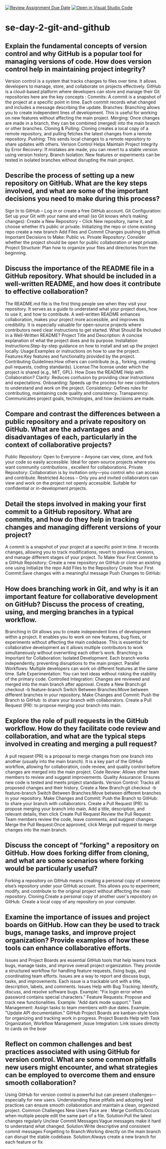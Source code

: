 [![Review Assignment Due Date](https://classroom.github.com/assets/deadline-readme-button-22041afd0340ce965d47ae6ef1cefeee28c7c493a6346c4f15d667ab976d596c.svg)](https://classroom.github.com/a/8wgCKhpZ)
[![Open in Visual Studio Code](https://classroom.github.com/assets/open-in-vscode-2e0aaae1b6195c2367325f4f02e2d04e9abb55f0b24a779b69b11b9e10269abc.svg)](https://classroom.github.com/online_ide?assignment_repo_id=18593282&assignment_repo_type=AssignmentRepo)
# se-day-2-git-and-github
## Explain the fundamental concepts of version control and why GitHub is a popular tool for managing versions of code. How does version control help in maintaining project integrity?
Version control is a system that tracks changes to files over time. It allows developers to manage, store, and collaborate on projects effectively.
GitHub is a cloud-based platform where developers can store and manage their Git repositories here are the key concepts :
Commits: A commit is a snapshot of the project at a specific point in time. Each commit records what changed and includes a message describing the update.
Branches: Branching allows you to create independent lines of development. This is useful for working on new features without affecting the main project.
Merging: Once changes are made in a branch, they can be combined (merged) into the main branch or other branches.
Cloning & Pulling: Cloning creates a local copy of a remote repository, and pulling fetches the latest changes from a remote repository.
Pushing: This sends local changes to a remote repository to share updates with others.
Version Control Helps Maintain Project Integrity by 
Error Recovery: If mistakes are made, you can revert to a stable version using version history.
Branch Isolation: New features or experiments can be tested in isolated branches without disrupting the main project.

## Describe the process of setting up a new repository on GitHub. What are the key steps involved, and what are some of the important decisions you need to make during this process?
Sign In to GitHub – Log in or create a free GitHub account.
Git Configuration:
Set up your Git with your name and email (so Git knows who’s making changes):
Create a New Repository – Click New repository, name it, and choose whether it’s public or private.
Initializing the repo 
or clone existing repo
create a new branch
Add Files and Commit Changes
pushing to github
Important Decisions to Make:
Public vs. Private Repository: Consider whether the project should be open for public collaboration or kept private.
Project Structure: Plan how to organize your files and directories from the beginning.

## Discuss the importance of the README file in a GitHub repository. What should be included in a well-written README, and how does it contribute to effective collaboration?
The README.md file is the first thing people see when they visit your repository. It serves as a guide to understand what your project does, how to use it, and how to contribute. A well-written README enhances collaboration, makes your project more accessible, and improves its credibility. It is especially valuable for open-source projects where contributors need clear instructions to get started.
What Should Be Included in a Well-Written README?
Project Title and Description:
A concise explanation of what the project does and its purpose.
Installation Instructions:Step-by-step guidance on how to install and set up the project locally.
Usage:Examples or instructions on how to use the project.
Features:Key features and functionality provided by the project.
Contributing Guidelines:How others can contribute (e.g., forking, creating pull requests, coding standards).
License:The license under which the project is shared (e.g., MIT, GPL).
How Does the README Help with Collaboration?
Clarity: Reduces confusion by providing clear instructions and expectations.
Onboarding: Speeds up the process for new contributors to understand and work on the project.
Consistency: Defines rules for contributing, maintaining code quality and consistency.
Transparency: Communicates project goals, technologies, and how decisions are made.

## Compare and contrast the differences between a public repository and a private repository on GitHub. What are the advantages and disadvantages of each, particularly in the context of collaborative projects?
Public Repository:
Open to Everyone – Anyone can view, clone, and fork your code so easily accessible.
Ideal for open-source projects where you want community contributions , excellent for collaborations.
Private Repository:
Collaboration is by invitation only—you control who can access and contribute.
Restricted Access – Only you and invited collaborators can view and work on the project not openly accessible.
Suitable for confidential or in-development projects.
## Detail the steps involved in making your first commit to a GitHub repository. What are commits, and how do they help in tracking changes and managing different versions of your project?
A commit is a snapshot of your project at a specific point in time. It records changes, allowing you to track modifications, revert to previous versions, and manage different stages of your project.
To Make Your First Commit to a GitHub Repository:
Create a new repository on GitHub or clone an existing one using
Initialize the repo
Add Files to the Repository
Create Your First Commit:Save changes with a meaningful message
Push Changes to GitHub:
## How does branching work in Git, and why is it an important feature for collaborative development on GitHub? Discuss the process of creating, using, and merging branches in a typical workflow.
Branching in Git allows you to create independent lines of development within a project. It enables you to work on new features, bug fixes, or experiments without affecting the main codebase. This is essential for collaborative development as it allows multiple contributors to work simultaneously without overwriting each other’s work.
Branching is Important for Collaboration:
 Isolated Development: Each branch works independently, preventing disruptions to the main project.
 Parallel Workflows: Multiple developers can work on different features at the same time.
 Safe Experimentation: You can test ideas without risking the stability of the primary code.
 Controlled Integration: Changes are reviewed and merged into the main branch after approval.
Create a New Branch:git checkout -b feature-branch
Switch Between Branches:Move between different branches in your repository.
Make Changes and Commit:
Push the Branch to GitHub: to share your branch with collaborators.
Create a Pull Request (PR): to propose merging your branch into main.
## Explore the role of pull requests in the GitHub workflow. How do they facilitate code review and collaboration, and what are the typical steps involved in creating and merging a pull request?
A pull request (PR) is a proposal to merge changes from one branch into another (usually into the main branch). It is a key part of the GitHub workflow, allowing for collaboration, code review, and quality control before changes are merged into the main project.
Code Review: Allows other team members to review and suggest improvements.
Quality Assurance: Ensures new code is tested and meets project standards.
Version Control: Tracks all proposed changes and their history.
Create a New Branch:git checkout -b feature-branch
Switch Between Branches:Move between different branches in your repository.
Make Changes and Commit:
Push the Branch to GitHub: to share your branch with collaborators.
Create a Pull Request (PR): to propose merging your branch into main, Add a title, description, and relevant details, then click Create Pull Request
Review the Pull Request: Team members review the code, leave comments, and suggest changes.
Merge the Pull Request:Once approved, click Merge pull request to merge changes into the main branch.
## Discuss the concept of "forking" a repository on GitHub. How does forking differ from cloning, and what are some scenarios where forking would be particularly useful?
Forking a repository on GitHub means creating a personal copy of someone else’s repository under your GitHub account. This allows you to experiment, modify, and contribute to the original project without affecting the main repository.
Cloning:Create a personal copy of another user's repository on GitHub.	Create a local copy of any repository on your computer.

## Examine the importance of issues and project boards on GitHub. How can they be used to track bugs, manage tasks, and improve project organization? Provide examples of how these tools can enhance collaborative efforts.
Issues and Project Boards are essential GitHub tools that help teams track bugs, manage tasks, and improve overall project organization. They provide a structured workflow for handling feature requests, fixing bugs, and coordinating team efforts.
Issues are a way to report and discuss bugs, tasks, and improvements. Each issue is a trackable unit with a title, description, labels, and comments.
Issues Help with Bug Tracking: Identify, discuss, and resolve software bugs.
Example: "Fix login error when password contains special characters."
Feature Requests: Propose and track new functionalities.
Example: "Add dark mode support."
Task Management: Assign tasks to team members with due dates.
Example: "Update API documentation."
GitHub Project Boards are kanban-style tools for organizing and tracking work in progress.
Project Boards Help with Task Organization, Workflow Management ,Issue Integration: Link issues directly to cards on the boar
## Reflect on common challenges and best practices associated with using GitHub for version control. What are some common pitfalls new users might encounter, and what strategies can be employed to overcome them and ensure smooth collaboration?
Using GitHub for version control is powerful but can present challenges—especially for new users. Understanding these pitfalls and adopting best practices can ensure smooth collaboration and maintain a clean, organized project.
Common Challenges New Users Face are :
Merge Conflicts:Occurs when multiple people edit the same part of a file.
Solution:Pull the latest changes regularly 
Unclear Commit Messages:Vague messages make it hard to understand what changed.
Solution:Write descriptive and consistent commit messages
Forgetting to Branch:Working directly on the main branch can disrupt the stable codebase.
Solution:Always create a new branch for each feature or fix

